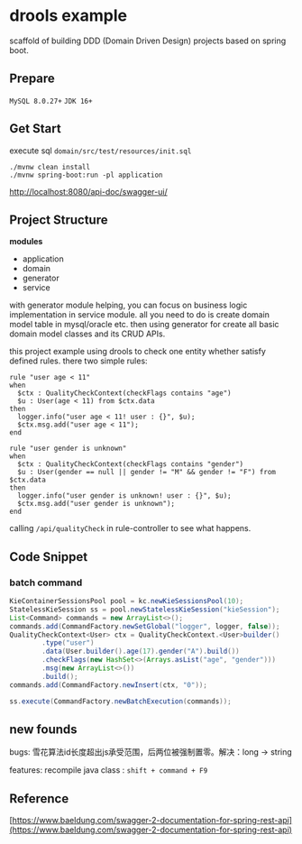 # drools example
scaffold of building DDD (Domain Driven Design) projects based on spring boot.

## Prepare
`MySQL 8.0.27+`
`JDK 16+`

## Get Start
execute sql `domain/src/test/resources/init.sql`

```shell
./mvnw clean install
./mvnw spring-boot:run -pl application
```

[http://localhost:8080/api-doc/swagger-ui/](http://localhost:8080/api-doc/swagger-ui/)

## Project Structure
**modules**
- application
- domain
- generator
- service

with generator module helping, you can focus on business logic implementation in service module.
all you need to do is create domain model table in mysql/oracle etc. then using generator for create all basic domain model classes
and its CRUD APIs.

this project example using drools to check one entity whether satisfy defined rules.
there two simple rules:
```
rule "user age < 11"
when
  $ctx : QualityCheckContext(checkFlags contains "age")
  $u : User(age < 11) from $ctx.data
then
  logger.info("user age < 11! user : {}", $u);
  $ctx.msg.add("user age < 11");
end

rule "user gender is unknown"
when
  $ctx : QualityCheckContext(checkFlags contains "gender")
  $u : User(gender == null || gender != "M" && gender != "F") from $ctx.data
then
  logger.info("user gender is unknown! user : {}", $u);
  $ctx.msg.add("user gender is unknown");
end
```

calling `/api/qualityCheck` in rule-controller to see what happens.

## Code Snippet

### batch command
```java
KieContainerSessionsPool pool = kc.newKieSessionsPool(10);
StatelessKieSession ss = pool.newStatelessKieSession("kieSession");
List<Command> commands = new ArrayList<>();
commands.add(CommandFactory.newSetGlobal("logger", logger, false));
QualityCheckContext<User> ctx = QualityCheckContext.<User>builder()
        .type("user")
        .data(User.builder().age(17).gender("A").build())
        .checkFlags(new HashSet<>(Arrays.asList("age", "gender")))
        .msg(new ArrayList<>())
        .build();
commands.add(CommandFactory.newInsert(ctx, "0"));

ss.execute(CommandFactory.newBatchExecution(commands));
```

## new founds
bugs:
雪花算法id长度超出js承受范围，后两位被强制置零。解决：long -> string

features:
recompile java class : `shift + command + F9`

## Reference
[https://www.baeldung.com/swagger-2-documentation-for-spring-rest-api](https://www.baeldung.com/swagger-2-documentation-for-spring-rest-api)
